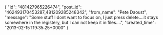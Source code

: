  {
   "id": "481427965226474",
   "post_id": "462493170453287_481209285248342",
   "from_name": "Pete Daoust",
   "message": "Some stuff I dont want to focus on, I just press delete....it stays somewhere in the registery, but I can not keep it in files....",
   "created_time": "2013-02-15T19:35:25+0000"
 }
